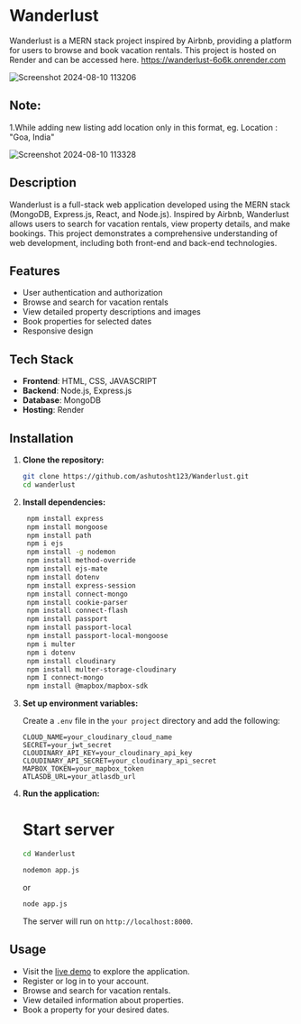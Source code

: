 # Wanderlust
Wanderlust is a MERN stack project inspired by Airbnb, providing a platform for users to browse and book vacation rentals. This project is hosted on Render and can be accessed here. https://wanderlust-6o6k.onrender.com

![Screenshot 2024-08-10 113206](https://github.com/user-attachments/assets/a15b5fd0-6307-42bf-b5f1-4785397304b6)

## Note: 
1.While adding new listing add location only in this format, eg. Location : "Goa, India"

![Screenshot 2024-08-10 113328](https://github.com/user-attachments/assets/9b17bf8f-ca00-4ace-ba31-85027bb0ef33)
## Description
Wanderlust is a full-stack web application developed using the MERN stack (MongoDB, Express.js, React, and Node.js). Inspired by Airbnb, Wanderlust allows users to search for vacation rentals, view property details, and make bookings. This project demonstrates a comprehensive understanding of web development, including both front-end and back-end technologies.
## Features

- User authentication and authorization  
- Browse and search for vacation rentals  
- View detailed property descriptions and images  
- Book properties for selected dates  
- Responsive design

## Tech Stack

- **Frontend**: HTML, CSS, JAVASCRIPT 
- **Backend**: Node.js, Express.js  
- **Database**: MongoDB  
- **Hosting**: Render


## Installation

1. **Clone the repository:**

    ```bash
    git clone https://github.com/ashutosht123/Wanderlust.git
    cd wanderlust
    ```

2. **Install dependencies:**

    ```bash
     npm install express
     npm install mongoose
     npm install path
     npm i ejs
     npm install -g nodemon
     npm install method-override
     npm install ejs-mate
     npm install dotenv
     npm install express-session
     npm install connect-mongo
     npm install cookie-parser
     npm install connect-flash
     npm install passport
     npm install passport-local
     npm install passport-local-mongoose
     npm i multer
     npm i dotenv 
     npm install cloudinary
     npm install multer-storage-cloudinary
     npm I connect-mongo 
     npm install @mapbox/mapbox-sdk
    ```

3. **Set up environment variables:**

    Create a `.env` file in the `your project` directory and add the following:

    ```env
    CLOUD_NAME=your_cloudinary_cloud_name
    SECRET=your_jwt_secret
    CLOUDINARY_API_KEY=your_cloudinary_api_key
    CLOUDINARY_API_SECRET=your_cloudinary_api_secret
    MAPBOX_TOKEN=your_mapbox_token
    ATLASDB_URL=your_atlasdb_url
    ```


4. **Run the application:**

    # Start server
     ```bash
    cd Wanderlust
     ```
     ```bash
    nodemon app.js
     ```
    or
     ```bash
    node app.js
     ```
    
    The server will run on `http://localhost:8000`.

## Usage

- Visit the [live demo](https://wanderlust-6o6k.onrender.com) to explore the application.  
- Register or log in to your account.  
- Browse and search for vacation rentals.  
- View detailed information about properties.  
- Book a property for your desired dates.
